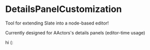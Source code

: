 # DetailsPanelCustomization
 Tool for extending Slate into a node-based editor!

Currently designed for AActors's details panels (editor-time usage)

hi (: